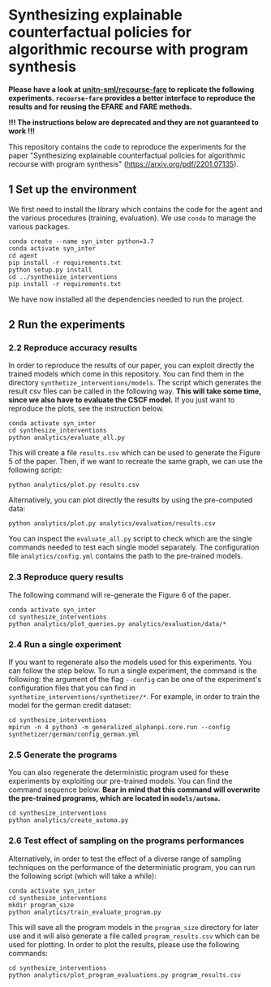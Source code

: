 # Synthesizing explainable counterfactual policies for algorithmic recourse with program synthesis

**Please have a look at [unitn-sml/recourse-fare](https://github.com/unitn-sml/recourse-fare) to replicate the following experiments. `recourse-fare` provides a better interface to reproduce the results and for reusing the EFARE and FARE methods.**

**!!! The instructions below are deprecated and they are not guaranteed to work !!!**

This repository contains the code to reproduce the experiments for the paper "Synthesizing explainable counterfactual policies for algorithmic recourse with program synthesis" (https://arxiv.org/pdf/2201.07135).


## 1 Set up the environment

We first need to install the library which contains the code for the agent and the various
procedures (training, evaluation). We use `conda` to manage the various packages.
```shell script
conda create --name syn_inter python=3.7
conda activate syn_inter
cd agent
pip install -r requirements.txt
python setup.py install
cd ../synthesize_interventions
pip install -r requirements.txt
```
We have now installed all the dependencies needed to run the project.

## 2 Run the experiments

### 2.2 Reproduce accuracy results

In order to reproduce the results of our paper, you can exploit directly the trained models which come in this repository.
You can find them in the directory `synthetize_interventions/models`. The script which generates the result csv files can be
called in the following way. **This will take some time, since we also have to evaluate the CSCF model.** If you just want to reproduce the
plots, see the instruction below.
```shell script
conda activate syn_inter
cd synthesize_interventions
python analytics/evaluate_all.py
```
This will create a file `results.csv` which can be used to generate the Figure 5 of the paper.
Then, if we want to recreate the same graph, we can use the following script:
```shell script
python analytics/plot.py results.csv
```
Alternatively, you can plot directly the results by using the pre-computed data:
```shell script
python analytics/plot.py analytics/evaluation/results.csv
```
You can inspect the `evaluate_all.py` script to check which are the single commands needed to
test each single model separately. The configuration file `analytics/config.yml` contains the path to the pre-trained models.

### 2.3 Reproduce query results

The following command will re-generate the Figure 6 of the paper.

```shell script
conda activate syn_inter
cd synthesize_interventions
python analytics/plot_queries.py analytics/evaluation/data/*
```

### 2.4 Run a single experiment
If you want to regenerate also the models used for this experiments. You can follow the step below.
To run a single experiment, the command is the following: the argument of the flag `--config` can be one of the
experiment's configuration files that you can find in `synthetize_interventions/synthetizer/*`. For example, in order to train
the model for the german credit dataset:
```shell script
cd synthesize_interventions
mpirun -n 4 python3 -m generalized_alphanpi.core.run --config synthetizer/german/config_german.yml
```

### 2.5 Generate the programs
You can also regenerate the deterministic program used for these experiments by exploiting our pre-trained models.
You can find the command sequence below. **Bear in mind that this command will overwrite the pre-trained programs, which are located in `models/automa`.**
```shell script
cd synthesize_interventions
python analytics/create_automa.py
```
### 2.6 Test effect of sampling on the programs performances
Alternatively, in order to test the effect of a diverse range of sampling techniques on the performance
of the deterministic program, you can run the following script (which will take a while):
```shell script
conda activate syn_inter
cd synthesize_interventions
mkdir program_size
python analytics/train_evaluate_program.py
```
This will save all the program models in the `program_size` directory for later use and it will also
generate a file called `program_results.csv` which can be used for plotting. In order to plot the results, please use the following
commands:
```shell script
cd synthesize_interventions
python analytics/plot_program_evaluations.py program_results.csv
```
